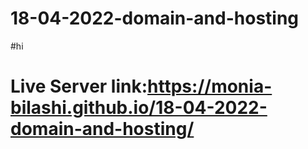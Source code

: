 # 18-04-2022-domain-and-hosting
#hi
# Live Server link:https://monia-bilashi.github.io/18-04-2022-domain-and-hosting/
